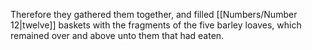 Therefore they gathered them together, and filled [[Numbers/Number 12\|twelve]] baskets with the fragments of the five barley loaves, which remained over and above unto them that had eaten.
